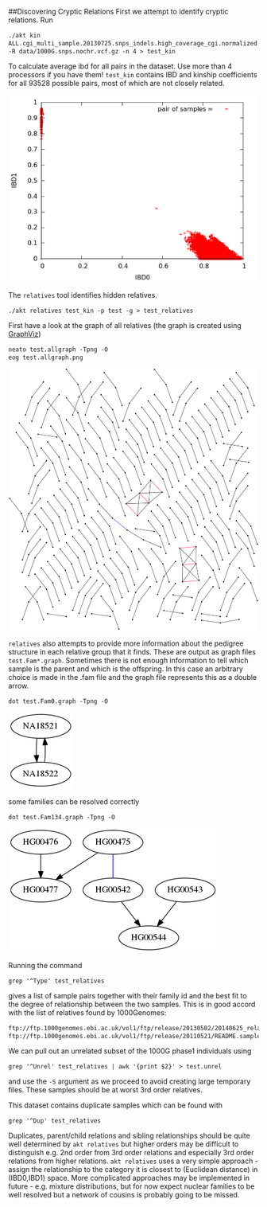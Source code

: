 ##Discovering Cryptic Relations
First we attempt to identify cryptic relations. Run
```
./akt kin ALL.cgi_multi_sample.20130725.snps_indels.high_coverage_cgi.normalized.uniq.genotypes.gtonly.cr90.ic10.bcf -R data/1000G.snps.nochr.vcf.gz -n 4 > test_kin
```
To calculate average ibd for all pairs in the dataset. Use more than 4 processors if you have them! `test_kin` contains 
IBD and kinship coefficients for all 93528 possible pairs, most of which are not closely related.

![alt text](https://github.com/Illumina/akt/blob/master/docs/test_kin.png)


The `relatives` tool identifies hidden relatives.
```
./akt relatives test_kin -p test -g > test_relatives
```
First have a look at the graph of all relatives (the graph is created using [GraphViz](http://www.graphviz.org/))
```
neato test.allgraph -Tpng -O
eog test.allgraph.png
```

![alt text](https://github.com/Illumina/akt/blob/master/docs/test.allgraph.png)

`relatives` also attempts to provide more information about the pedigree structure in each relative group that it finds. 
These are output as graph files `test.Fam*.graph`. Sometimes there is not enough information to tell 
which sample is the parent and which is the offspring. In this case an arbitrary choice is made in the .fam file and the graph file 
represents this as a double arrow.

```
dot test.Fam0.graph -Tpng -O
```
![alt text](https://github.com/Illumina/akt/blob/master/docs/test.Fam0.graph.png)

some families can be resolved correctly
```
dot test.Fam134.graph -Tpng -O
```
![alt text](https://github.com/Illumina/akt/blob/master/docs/test.Fam134.graph.png)

Running the command
```
grep '^Type' test_relatives
```
gives a list of sample pairs together with their family id and the best fit to the degree of relationship between the two 
samples. This is in good accord with the list of relatives found by 1000Genomes:
``` 
ftp://ftp.1000genomes.ebi.ac.uk/vol1/ftp/release/20130502/20140625_related_individuals.txt 
ftp://ftp.1000genomes.ebi.ac.uk/vol1/ftp/release/20110521/README.sample_cryptic_relations.
```

We can pull out an unrelated subset of the 1000G phase1 individuals using
```
grep '^Unrel' test_relatives | awk '{print $2}' > test.unrel
```
and use the `-S` argument as we proceed to avoid creating large temporary files. These samples
should be at worst 3rd order relatives.

This dataset contains duplicate samples which can be found with
```
grep '^Dup' test_relatives
```
 
Duplicates, parent/child relations and sibling relationships should be quite well determined by `akt relatives` but 
higher orders may be difficult to distinguish e.g. 2nd order from 3rd order relations and especially 3rd order relations from
higher relations. `akt relatives` uses a very simple approach - assign the relationship to the category it is closest
to (Euclidean distance) in (IBD0,IBD1) space. More complicated approaches may be implemented in future - e.g. mixture
distributions, but for now expect nuclear families to
be well resolved but a network of cousins is probably going to be missed.

